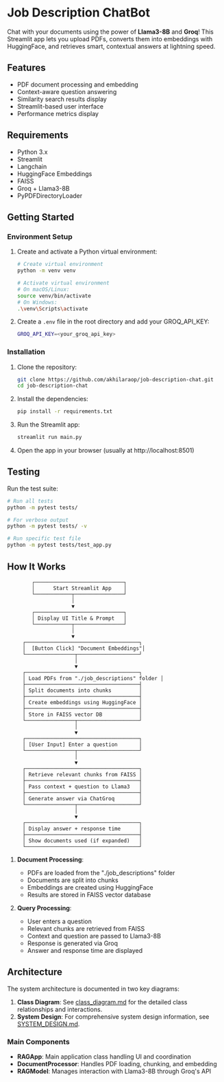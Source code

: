 # Job Description ChatBot

Chat with your documents using the power of **Llama3-8B** and **Groq**! 
This Streamlit app lets you upload PDFs, converts them into embeddings with HuggingFace, and retrieves smart, contextual answers at lightning speed.

## Features

- PDF document processing and embedding
- Context-aware question answering
- Similarity search results display
- Streamlit-based user interface
- Performance metrics display

## Requirements

- Python 3.x
- Streamlit
- Langchain
- HuggingFace Embeddings
- FAISS
- Groq + Llama3-8B
- PyPDFDirectoryLoader

## Getting Started

### Environment Setup

1. Create and activate a Python virtual environment:
   ```bash
   # Create virtual environment
   python -m venv venv
   
   # Activate virtual environment
   # On macOS/Linux:
   source venv/bin/activate
   # On Windows:
   .\venv\Scripts\activate
   ```

2. Create a `.env` file in the root directory and add your GROQ_API_KEY:
   ```bash
   GROQ_API_KEY=<your_groq_api_key>
   ```

### Installation

1. Clone the repository:
   ```bash
   git clone https://github.com/akhilaraop/job-description-chat.git
   cd job-description-chat
   ```

2. Install the dependencies:
   ```bash
   pip install -r requirements.txt
   ```

3. Run the Streamlit app:
   ```bash
   streamlit run main.py
   ```

4. Open the app in your browser (usually at http://localhost:8501)

## Testing

Run the test suite:
```bash
# Run all tests
python -m pytest tests/

# For verbose output
python -m pytest tests/ -v

# Run specific test file
python -m pytest tests/test_app.py
```

## How It Works

```text
        ┌─────────────────────────────┐
        │      Start Streamlit App    │
        └────────────┬────────────────┘
                     │
                     ▼
        ┌─────────────────────────────┐
        │ Display UI Title & Prompt   │
        └────────────┬────────────────┘
                     │
                     ▼
     ┌─────────────────────────────────────┐
     │  [Button Click] "Document Embeddings"│
     └────────────────┬────────────────────┘
                      │
                      ▼
     ┌─────────────────────────────────────┐
     │ Load PDFs from "./job_descriptions" folder │
     ├─────────────────────────────────────┤
     │ Split documents into chunks         │
     ├─────────────────────────────────────┤
     │ Create embeddings using HuggingFace │
     ├─────────────────────────────────────┤
     │ Store in FAISS vector DB            │
     └────────────────┬────────────────────┘
                      │
                      ▼
     ┌─────────────────────────────────────┐
     │ [User Input] Enter a question       │
     └────────────────┬────────────────────┘
                      │
                      ▼
     ┌─────────────────────────────────────┐
     │ Retrieve relevant chunks from FAISS │
     ├─────────────────────────────────────┤
     │ Pass context + question to Llama3   │
     ├─────────────────────────────────────┤
     │ Generate answer via ChatGroq        │
     └────────────────┬────────────────────┘
                      │
                      ▼
     ┌─────────────────────────────────────┐
     │ Display answer + response time      │
     ├─────────────────────────────────────┤
     │ Show documents used (if expanded)   │
     └─────────────────────────────────────┘
```

1. **Document Processing**:
   - PDFs are loaded from the "./job_descriptions" folder
   - Documents are split into chunks
   - Embeddings are created using HuggingFace
   - Results are stored in FAISS vector database

2. **Query Processing**:
   - User enters a question
   - Relevant chunks are retrieved from FAISS
   - Context and question are passed to Llama3-8B
   - Response is generated via Groq
   - Answer and response time are displayed

## Architecture

The system architecture is documented in two key diagrams:

1. **Class Diagram**: See [class_diagram.md](documents/class_diagram.md) for the detailed class relationships and interactions.
2. **System Design**: For comprehensive system design information, see [SYSTEM_DESIGN.md](documents/SYSTEM_DESIGN.md).

### Main Components

- **RAGApp**: Main application class handling UI and coordination
- **DocumentProcessor**: Handles PDF loading, chunking, and embedding
- **RAGModel**: Manages interaction with Llama3-8B through Groq's API
